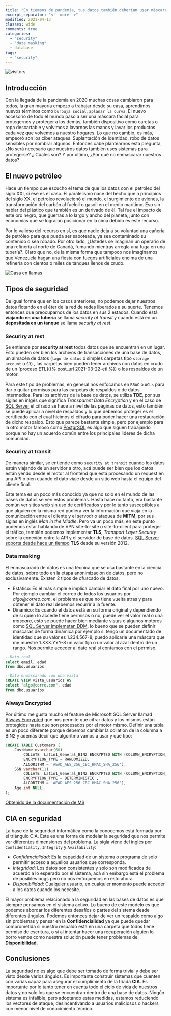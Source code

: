 ```yaml
---
title: "En tiempos de pandemia, tus datos también deberían usar máscara"
excerpt_separator: "<!--more-->"
modified: 2021-04-13
classes: wide
comments: true
categories:
  - "security"
  - "data masking"
  - database
tags:
  - "security"
---
```


![visitors](https://visitor-badge.glitch.me/badge?page_id=includewareok.blog.2021-04-13-seguridad")

## Introducción

Con la llegada de la pandemia en 2020 muchas cosas cambiaron para todos, la gran mayoría empezó a trabajar desde su casa, aprendimos nuevos términos como `burbuja social`, `aplanar la curva`. El nuevo accesorio de todo el mundo paso a ser una máscara facial para protegernos y proteger a los demás, también dispositivo como caretas o ropa descartable y volvimos a lavarnos las manos y lavar los productos cada vez que volvemos a nuestro hogares. Lo que no cambio, es más, empeoró son los ciber ataques. Suplantación de identidad, robo de datos sensibles por nombrar algunos. Entonces cabe plantearnos esta pregunta, ¿No será necesario que nuestros datos también uses sistemas para protegerse? ¿ Cúales son? Y por último, ¿Por qué no enmascarar nuestros datos? 
<!--more-->

## El nuevo petróleo

Hace un tiempo que escucho el tema de que los datos con el petróleo del siglo XXI, si ese es el caso. El paralelismo nace del hecho que a principios del siglo XX, el petroleo revolucionó el mundo, el surgimiento de aviones, la transformación del carbón al fueloil o gasoil en el medio marítimo. Eso sin hablar del plástico que también es un derivado de él. Tal fue el impacto de este oro negro, que guerras a lo largo y ancho del planeta, junto con economías que se lograron posicionar en la cima debido es este recurso. 

Por lo valioso del recurso en sí, es que nadie deja a su voluntad una cañería de petróleo para que pueda ser saboteada, ya sea contaminado su contenido  o sea robado. Por otro lado, ¿Ustedes se imaginan un operario de una refinería al norte de Canadá, fumando mientras arregla una fuga en una tubería?. Claro que no, de la misma forma que tampoco nos imaginamos que Venezuela hagan una fiesta con fuegos artificiales encima de una refinería con cientos o miles de tanques llenos de crudo.

 ![Casa en llamas](https://www.ecestaticos.com/image/clipping/557/418/af89b92e145ca0c0b3ddbbd2abbd7e2b/la-protagonista-del-meme-de-disaster-girl-explica-como-surgio-la-foto-del-incendio.jpg)

## Tipos de seguridad

De igual forma que en los casos anteriores, no podemos dejar nuestros datos flotando en el éter de la red de redes liberados a su suerte. Tenemos entonces que preocuparnos de los datos en sus 2 estados. Cuando está  **viajando en una tubería** se llama _security at transit_ y cuando está en un **depositada en un tanque** se llama _security at rest_.

### Securiry at rest

Se entiende por **security at rest** todos datos que se encuentran en un lugar. Esto pueden ser bien los archivos de transacciones de una base de datos, un almacén de datos (`lago de datos` o simples carpetas tipo `storage account` o `S3`) , las carpetas bien pueden tener archivos con datos en crudo de un [proceso ETL]({% post_url 2021-03-22-etl %}) o los respaldos de un motor. 

Para este tipo de problemas, en general nos enfocamos en `RBAC` o `ACLs` para dar o quitar permisos para las carpetas de respaldos o de datos intermedios. Para los archivos de la base de datos, se utiliza **TDE**, por sus siglas en inlgés que significa _Transparent Data Encryption_ y en el caso de [SQL Server](https://docs.microsoft.com/en-us/sql/relational-databases/security/encryption/transparent-data-encryption?view=sql-server-ver15) el cifrado se hace a nivel de las páginas de datos, esto también se puede aplicar a nivel de respaldos y lo que debemos proteger es el certificado con el cual hicimos el cifrado para poder hacer una restauración de dicho respaldo. Esto que parece bastante simple, pero por ejemplo para la otro motor famoso como [PostgrSQL](https://www.highgo.ca/2020/12/14/rise-and-fall-for-an-expected-feature-in-postgresql-transparent-data-encryption/) es algo que siguen trabajando porque no hay un acuerdo común entre los principales lideres de dicha comunidad.

### Securiry at transit

De manera similar, se entiende como `security at transit` cuando los datos están viajando de un servidor a otro, acá puede ser bien que los datos están yendo desde el motor al frontend que está procesando un request en una API o bien cuando el dato viaje desde un sitio web hasta el equipo del cliente final. 

Este tema es un poco más conocido ya que no solo en el mundo de las bases de datos se ven estos problemas. Hasta hace no tanto, era bastante común ver sitios web sin uso de certificados y por lo tanto susceptibles a que alguien en la misma red pudiera ver la información que viaja en la comunicación entre el cliente y el servodr o ataques de **MITM**, por sus siglas en inglés _Man in the Middle_. Pero va un poco más, en este punto podemos estar hablando de VPN site-to-site o site-to-client para proteger el tráfico, también podemos implementar **TLS**,  _Transport Layer Security_ sobre la conexión entre la API y el servidor de base de datos. [SQL Server soporta desde hace un tiempo](https://docs.microsoft.com/en-us/sql/database-engine/configure-windows/enable-encrypted-connections-to-the-database-engine?view=sql-server-ver15) **TLS** desde su versión 2012.


### Data masking

El enmascarado de datos es una técnica que se usa bastante en la ciencia de datos, sobre todo en la etapa anonimización de datos, pero no exclusivamente. Existen 2 tipos de ofuscado de datos:
* Estático: Es el más simple e implica cambiar el dato final por uno nuevo. Por ejemplo cambiar el correo de todos los usuarios por _algo@correo.com_, el problema es que no tiene vuelta atras y para obtener el dato real debemos recurrir a la fuente.
* Dinámico: Es cuando el datos está en su forma original y dependiendo de si quien lo accede tiene permisos o no, puede ver el valor real o una _mascara_, esto se puede hacer bien mediante vistas o algunos motores como [SQL Server implemetan DDM](https://docs.microsoft.com/en-us/sql/relational-databases/security/dynamic-data-masking?view=sql-server-ver15), lo bueno que se pueden definir máscaras de forma dinámica por ejemplo si tengo un documentado de identidad que su valor es 1.234.567-8, puedo aplicarle una máscara que me muestre 1.XXX.YYY-8 un valor fijo o un valor al azar dentro de un rango. Nos permite acceder al dato real si contamos con el permiso.

```sql
--Dato real
select email, edad
from dbo.usuarios

--Dato enmascarado con una vista
CREATE VIEW vista_usuarios AS
select "algo@corre.com", edad
from dbo.usuarios
```

### Always Encrypted

Por último me gusta mucho el feature de Microsoft SQL Server llamad [Always Encrypted](https://docs.microsoft.com/en-us/sql/relational-databases/security/encryption/always-encrypted-database-engine?view=sql-server-ver15#:~:text=Always%20Encrypted%20allows%20clients%20to,SQL%20Database%20or%20SQL%20Server) que nos permite que cifrar datos y los mismos están protegidos hasta que son procesados por el motor mismo. Definir una tabla es un poco diferente porque debemos cambiar la collation de la columna a BIN2 y además decir que algoritmo vamos a usar y que tipo:
```sql
CREATE TABLE Customers (  
    CustName nvarchar(60)   
        COLLATE  Latin1_General_BIN2 ENCRYPTED WITH (COLUMN_ENCRYPTION_KEY = MyCEK,  
        ENCRYPTION_TYPE = RANDOMIZED,  
        ALGORITHM = 'AEAD_AES_256_CBC_HMAC_SHA_256'),   
    SSN varchar(11)   
        COLLATE  Latin1_General_BIN2 ENCRYPTED WITH (COLUMN_ENCRYPTION_KEY = MyCEK,  
        ENCRYPTION_TYPE = DETERMINISTIC ,  
        ALGORITHM = 'AEAD_AES_256_CBC_HMAC_SHA_256'),   
    Age int NULL  
);  
```
[Obtenido de la documentación de MS](https://docs.microsoft.com/en-us/sql/relational-databases/security/encryption/always-encrypted-database-engine?view=sql-server-ver15#example)

## CIA en seguridad

La base de la seguridad informática como la conocemos está formada por el triángulo CIA. Este es una forma de modelar la seguridad que nos permite ver diferentes dimensiones del problema. La sigla viene del inglés por `Confidentiality`, `Integrity` y  `Availability`:

* _Confidencialidad_: Es la capacidad de un sistema o programa de solo permitir acceso a aquellos usuarios que corresponda.
* _Integridad_: Los datos son consistentes y solo son modificados de acuerdo a lo esperado por el sistema, acá sin embargo está el problema de posibles bugs pero no nos enfoquemos en esto ahora. 
* _Disponibilidad_: Cualquier usuario, en cualquier momento puede acceder a los datos cuando los necesite.

El mayor problema relacionado a la seguridad en las bases de datos es que siempre pensamos en el sistema activo. Lo bueno de este modelo es que podemos abordar los diferentes desafíos o partes del sistema desde diferentes ángulos. Podemos entonces dejar de ver un respaldo como algo sin problemas y pensar en la **Confidencialidad** ya que puede quedar comprometida si nuestro respaldo está en una carpeta que todos tiene permiso de escritura, o si al intentar hacer una recuperación alguien lo borro vemos como nuestra  solución puede tener problemas de **Disponibilidad**. 


 ## Conclusiones

La seguridad no es algo que debe ser tomado de forma trivial y debe ser visto desde varios ángulos. Es importante construir sistemas que cuenten con varias capaz para asegurar el cumplimiento de la tríada **CIA**. Es importante por lo tanto tener en cuenta todo el ciclo de vida de nuestros datos y no solo los que se encuentran dentro de una base de datos. Ningún sistema es infalible, pero adoptando estas medidas, estamos reduciendo los vectores de ataque, desincentivando a usuarios maliciosos o hackers con menor nivel de conocimiento técnico. 